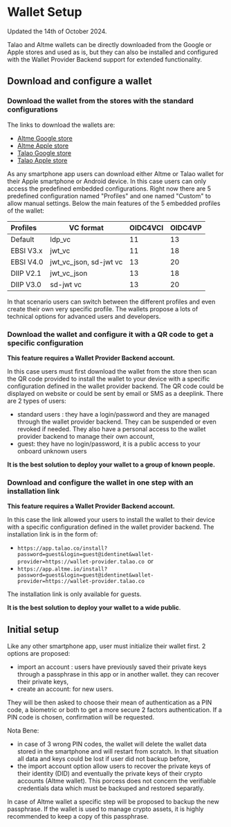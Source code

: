 # Wallet Setup

Updated the 14th of October 2024.

Talao and Altme wallets can be directly downloaded from the Google or Apple stores and used as is, but they can also be installed and configured with the Wallet Provider Backend support for extended functionality.

## Download and configure a wallet

### Download the wallet from the stores with the standard configurations

The links to download the wallets are:

* [Altme Google store](https://play.google.com/store/apps/details?id=co.altme.alt.me.altme&hl=en-US&pli=1)
* [Altme Apple store](https://apps.apple.com/fr/app/altme-wallet/id1633216869)
* [Talao Google store](https://play.google.com/store/apps/details?id=co.talao.wallet&hl=fr)
* [Talao Apple store](https://apps.apple.com/fr/app/talao-wallet/id1582183266?platform=iphone)


As any smartphone app users can download either Altme or Talao wallet for their Apple smartphone or Android device. In this case users can only access the predefined embedded configurations. Right now there are 5 predefined configuration named "Profiles" and one named "Custom" to allow manual settings. Below the main features of the 5 embedded profiles of the wallet:


| Profiles  | VC format              | OIDC4VCI | OIDC4VP |
| :---------- | ------------------------ | ---------- | --------- |
| Default   | ldp_vc                 | 11       | 13      |
| EBSI V3.x | jwt_vc                 | 11       | 18      |
| EBSI V4.0 | jwt_vc_json, sd-jwt vc | 13       | 20      |
| DIIP V2.1 | jwt_vc_json            | 13       | 18      |
| DIIP V3.0 | sd-jwt vc              | 13       | 20      |

In that scenario users can switch between the different profiles and even create their own very specific profile. The wallets propose a lots of technical options for advanced users and developers.


### Download the wallet and configure it with a QR code to get a specific configuration

**This feature requires a Wallet Provider Backend account.**

In this case users must first download the wallet from the store then scan the QR code provided to install the wallet to your device with a specific configuration defined in the wallet provider backend. The QR code could be displayed on website or could be sent by email or SMS as a deeplink. There are 2 types of users:

* standard users : they have a login/password and they are managed through the wallet provider backend. They can be suspended or even revoked if needed. They also have a personal access to the wallet provider backend to manage their own account,
* guest: they have no login/password, it is a public access to your onboard unknown users

**It is the best solution to deploy your wallet to a group of known people.**

### Download and configure the wallet in one step with an installation link

**This feature requires a Wallet Provider Backend account.**

In this case the link allowed your users to install the wallet to their device with a specific configuration defined in the wallet provider backend. The installation link is in the form of:

* `https://app.talao.co/install?password=guest&login=guest@identinet&wallet-provider=https://wallet-provider.talao.co `or
* `https://app.altme.io/install?password=guest&login=guest@identinet&wallet-provider=https://wallet-provider.talao.co`

The installation link is only available for guests.

**It is the best solution to deploy your wallet to a wide public**.

## Initial setup

Like any other smartphone app, user must initialize their wallet first. 2 options are proposed:

* import an account : users have previously saved their private keys through a passphrase in this app or in another wallet. they can recover their private keys,
* create an account: for new users.

They will be then asked to choose their mean of authentication as a PIN code, a biometric or both to get a more secure 2 factors authentication. If a PIN code is chosen, confirmation will be requested.

Nota Bene:

* in case of 3 wrong PIN codes, the wallet will delete the wallet data stored in the smartphone and will restart from scratch. In that situation all data and keys could be lost if user did not backup before,
* the import account option allow users to recover the private keys of their identity (DID) and eventually the private keys of their crypto accounts (Altme wallet). This porcess does not concern the verifiable credentials data which must be backuped and restored separatly.

In case of Altme wallet a specific step will be proposed to backup the new passphrase. If the wallet is used to manage crypto assets, it is highly recommended to keep a copy of this passphrase.
